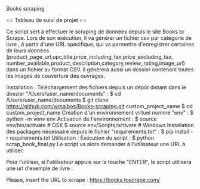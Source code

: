 Books scraping 

== Tableau de suivi de projet ==

Ce script sert à effectuer le scraping de données depuis le site Books to Scrape. 
Lors de son exécution, il va générer un fichier csv par catégorie de livre , à partir d'une URL spécifique, qui va 
permettre d'enregistrer certaines de leurs données (product_page_url,upc,title,price_including_tax,price_excluding_tax,
number_available,product_description,category,review_rating,image_url) dans un fichier au format CSV.
Il générera aussi un dossier contenant toutes les images de couverture des ouvrages.

Installation :
Téléchargement des fichiers depuis un dépôt distant dans le dossier "/Users/user_name/documents" :
$ cd /Users/user_name/documents
$ git clone https://github.com/wmalbos/Books-scraping.git custom_project_name
$ cd custom_project_name
Création d'un environnement virtuel nommé "env" :
$ python -m venv env
Activation de l'environnement :
$ source env/bin/activate # OSX 
$ source env/Scripts/activate # Windows
Installation des packages nécessaire depuis le fichier "requirements.txt" :
$ pip install -r requirements.txt
Utilisation :
Exécution du script :
$ python scrap_book_final.py
Le script va alors demander à l'utilisateur une URL à utiliser.

Pour l'utiliser, si l'utilisateur appuie sur la touche "ENTER", le script utilisera une url d'exemple de livre :

Please, insert the URL to scrape : https://books.toscrape.com/